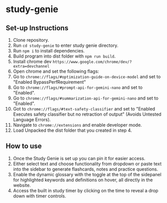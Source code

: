 # study-genie

## Set-up Instructions
1. Clone repository.
2. Run `cd study-genie` to enter study genie directory.
3. Run `npm i` to install dependencies.
4. Build program into dist folder with `npm run build`.
5. Install chrome dev `https://www.google.com/chrome/dev/?extra=devchannel`
6. Open chrome and set the following flags:
7. Go to `chrome://flags/#optimization-guide-on-device-model` and set to "Enabled BypassPerfRequirement"
8. Go to `chrome://flags/#prompt-api-for-gemini-nano` and set to "Enabled".
9. Go to `chrome://flags/#summarization-api-for-gemini-nano` and set to "Enabled".
10. Got to `chrome://flags/#text-safety-classifier` and set to "Enabled Executes safety classifier but no retraction of output" (Avoids Untested Language Errors).
11. Navigate to `chrome://extensions` and enable developer mode.
12. Load Unpacked the dist folder that you created in step 4.

## How to use
1. Once the Study Genie is set up you can pin it for easier access.
2. Either select text and choose functionality from dropdown or paste text into the sidebar to generate flashcards, notes and practice questions.
3. Enable the dynamic glossary with the toggle at the top of the sidepanel for highlighted keywords and definitions on hover, all directly in the website.
4. Access the built in study timer by clicking on the time to reveal a drop down with timer controls.
